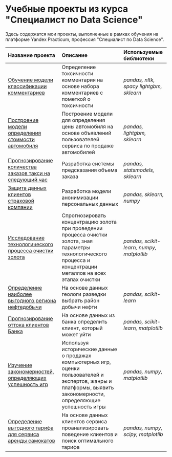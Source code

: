 # Учебные проекты из курса "Специалист по Data Science"
Здесь содержатся мои проекты, выполненные в рамках обучения на платформе Yandex Practicum, профессия "Специалист по Data Science".

| Название проекта | Описание | Используемые библиотеки | 
| :---------------------- | :---------------------- | :---------------------- |
| [Обучение модели классификации комментариев](https://github.com/KorenkovDaniil/yandex-practicum/tree/main/Toxic_comments_identifier) | Определение токсичности комментария на основе набора комментариев с пометкой о токсичности| *pandas, nltk, spacy lightgbm, sklearn* |
| [Построение модели определения стоимости автомобиля](https://github.com/KorenkovDaniil/yandex-practicum/tree/main/Car_price_identifier) | Построение модели для определения цены автомобиля на основе объявлений пользователей сервиса по продаже автомобилей| *pandas, lightgbm, sklearn* |
| [Прогнозирование количества заказов такси на следующий час](https://github.com/KorenkovDaniil/yandex-practicum/tree/main/Taxi_orders_predict) | Разработка системы предсказания объема заказа| *pandas, statsmodels, sklearn* |
| [Защита данных клиентов страховой компании](https://github.com/KorenkovDaniil/yandex-practicum/tree/main/Data_protection) |Разработка модели анонимизации персональных данных| *pandas, sklearn, numpy* |
| [Исследование технологического процесса очистки золота](https://github.com/KorenkovDaniil/yandex-practicum/tree/main/Gold_recovery_predict) | Спрогнозировать концентрацию золота при проведении процесса очистки золота, зная параметры технологического процесса и концентрации металлов на всех этапах очистки | *pandas, scikit-learn, numpy, matplotlib* |
| [Определение наиболее выгодного региона нефтедобычи](https://github.com/KorenkovDaniil/yandex-practicum/tree/main/Oil_production_region) | На основе данных геологи разведки выбрать район добычи нефти | *pandas, scikit-learn* |
| [Прогнозирование оттока клиентов Банка](https://github.com/KorenkovDaniil/yandex-practicum/tree/main/Customer_outflow) | На основе данных из банка определить клиент, который может уйти | *pandas, scikit-learn, matplotlib* |
| [Изучение закономерностей, определяющих успешность игр](https://github.com/KorenkovDaniil/yandex-practicum/tree/main/Games_success_analysis) | Используя исторические данные о продажах компьютерных игр, оценки пользователей и экспертов, жанры и платформы, выявить закономерности, определяющие успешность игры | *pandas, numpy, matplotlib* |
| [Определение выгодного тарифа для сервиса аренды самокатов](https://github.com/KorenkovDaniil/yandex-practicum/tree/main/Scooter_tariff_selection) | На основе данных клиентов сервиса проанализировать поведение клиентов и поиск оптимального тарифа| *pandas, numpy, scipy, matplotlib* |
